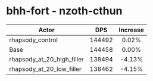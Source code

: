 # bhh-fort - nzoth-cthun
| Actor | DPS | Increase |
|---|:---:|:---:|
|rhapsody_control|144492|0.02%|
|Base|144458|0.00%|
|rhapsody_at_20_high_filler|138494|-4.13%|
|rhapsody_at_20_low_filler|138462|-4.15%|
